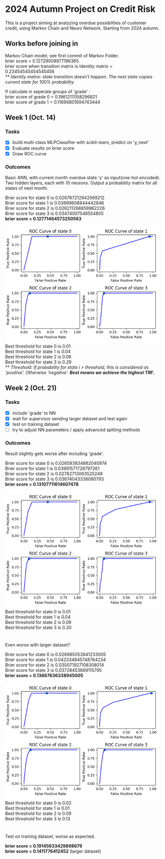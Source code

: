# 2024 Autumn Project on Credit Risk
This is a project aiming at analyzing overdue possibilities of customer credit, using Markov Chain and Neuro Network. Starting from 2024 autumn.

## Works before joining in
Markov Chain model, see first commit of Markov Folder.  
brier score = 0.12729008977196365  
brier score when transition matrix is Identity matrix = 0.23454545454545456  
_** Identity matrix: state transition doesn't happen. The next state copies current state for 100% probability._  
 
If calculate in seperate groups of 'grade' :  
brier score of grade 0 = 0.1961217058296821  
brier score of grade 1 = 0.11666801694743444  

## Week 1 (Oct. 14)
### Tasks
- [x] build multi-class MLPClassifier with scikit-learn, predict on 'y_next'
- [x] Evaluate results on brier score
- [x] Draw ROC curve
### Outcomes
Basic ANN, with current month overdue state 'y' as input(one-hot encoded). Two hidden layers, each with 10 neurons. Output a probability matrix for all states of next month.  
 
Brier score for state 0 is 0.026767212942569212  
Brier score for state 1 is 0.03999608844442646  
Brier score for state 2 is 0.026211268859962226  
Brier score for state 3 is 0.03474007548554805  
**brier score = 0.12771464573250563**  
 
![week 1 ROC](MLP/figs/basic.png)  
Best threshold for state 0 is  0.01  
Best threshold for state 1 is  0.04  
Best threshold for state 2 is  0.06  
Best threshold for state 3 is  0.29  
_** Threshold: If probability for state i > threshold, this is considered as 'positive'. Otherwise 'negative'._ ***Best means we achieve the highest TRF.***  

## Week 2 (Oct. 21)
### Tasks
- [x] include 'grade' to NN
- [x] wait for supervisor sending larger dataset and test again
- [x] test on training dataset
- [ ] try to adjust NN parameters / apply advanced spliting methods
### Outcomes
Result slightly gets worse after including 'grade'.  
 
Brier score for state 0 is 0.026593834862040974  
Brier score for state 1 is 0.03991571728797261  
Brier score for state 2 is 0.02782713063525248  
Brier score for state 3 is 0.03674043336080793  
**brier score = 0.13107711614607478**  
 
![week 2 ROC](MLP/figs/grade.png)  
Best threshold for state 0 is  0.01  
Best threshold for state 1 is  0.04  
Best threshold for state 2 is  0.06  
Best threshold for state 3 is  0.20  
#
Even worse with larger dataset?  
 
Brier score for state 0 is 0.026985053841233005  
Brier score for state 1 is 0.042334845748764234  
Brier score for state 2 is 0.030071927108308014  
Brier score for state 3 is 0.03728453669115795  
**brier score = 0.13667636338945005**  
 
![week 2 ROC](MLP/figs/larger_dataset.png)  
Best threshold for state 0 is  0.02  
Best threshold for state 1 is  0.01  
Best threshold for state 2 is  0.09  
Best threshold for state 3 is  0.13  
#
Test on training dataset, worse as expected.  
 
**brier score = 0.19145633429898679**  
**brier score = 0.1411776412452** (larger dataset)